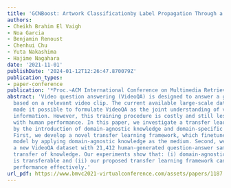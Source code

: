 ```yaml
---
title: 'GCNBoost: Artwork Classificationby Label Propagation Through a Knowledge Graph'
authors:
- Cheikh Brahim El Vaigh
- Noa Garcia
- Benjamin Renoust
- Chenhui Chu
- Yuta Nakashima
- Hajime Nagahara
date: '2021-11-01'
publishDate: '2024-01-12T12:26:47.870079Z'
publication_types:
- paper-conference
publication: '*Proc.~ACM International Conference on Multimedia Retrieval (ICMR)*'
abstract: 'Video question answering (VideoQA) is designed to answer a given question
  based on a relevant video clip. The current available large-scale datasets have
  made it possible to formulate VideoQA as the joint understanding of visual and language
  information. However, this training procedure is costly and still less competent
  with human performance. In this paper, we investigate a transfer learning method
  by the introduction of domain-agnostic knowledge and domain-specific knowledge.
  First, we develop a novel transfer learning framework, which finetunes the pre-trained
  model by applying domain-agnostic knowledge as the medium. Second, we construct
  a new VideoQA dataset with 21,412 human-generated question-answer samples for comparable
  transfer of knowledge. Our experiments show that: (i) domain-agnostic knowledge
  is transferable and (ii) our proposed transfer learning framework can boost VideoQA
  performance effectively.'
url_pdf: https://www.bmvc2021-virtualconference.com/assets/papers/1187.pdf
---
```

